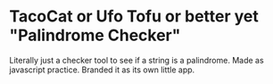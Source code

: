 # TacoCat or Ufo Tofu or better yet "Palindrome Checker"
Literally just a checker tool to see if a string is a palindrome. Made as javascript practice. Branded it as its own little app. 
